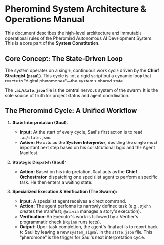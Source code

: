 # Pheromind System Architecture & Operations Manual

This document describes the high-level architecture and immutable operational rules of the Pheromind Autonomous AI Development System. This is a core part of the **System Constitution**.

## Core Concept: The State-Driven Loop

The system operates on a single, continuous work cycle driven by the **Chief Strategist (`@saul`)**. This cycle is not a rigid script but a dynamic loop that reacts to "digital pheromones"—the system's shared state.

The **`.ai/state.json`** file is the central nervous system of the swarm. It is the sole source of truth for project status and agent coordination.

## The Pheromind Cycle: A Unified Workflow

1.  **State Interpretation (Saul):**
    - **Input:** At the start of every cycle, Saul's first action is to read `.ai/state.json`.
    - **Action:** He acts as the **System Interpreter**, deciding the single most important next step based on his constitutional logic and the Agent Manifest.

2.  **Strategic Dispatch (Saul):**
    - **Action:** Based on his interpretation, Saul acts as the **Chief Orchestrator**, dispatching one specialist agent to perform a specific task. He then enters a waiting state.

3.  **Specialized Execution & Verification (The Swarm):**
    - **Input:** A specialist agent receives a direct command.
    - **Action:** The agent performs its narrowly defined task (e.g., `@john` creates the manifest; `@olivia` manages a story's execution).
    - **Verification:** An Executor's work is followed by a Verifier's programmatic check (`@quinn` runs tests).
    - **Output:** Upon task completion, the agent's final act is to report back to Saul by leaving a new `system_signal` in the `state.json` file. This "pheromone" is the trigger for Saul's next interpretation cycle.
